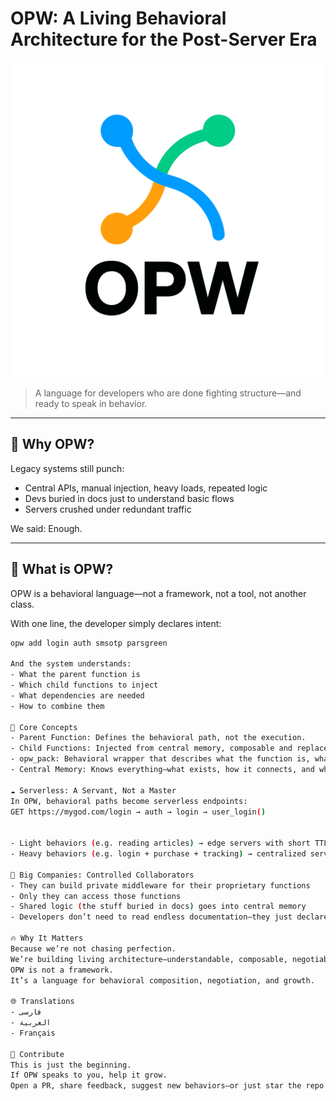 # OPW: A Living Behavioral Architecture for the Post-Server Era

![OPW Logo](logo/opw.png)

> A language for developers who are done fighting structure—and ready to speak in behavior.

---

## 🧠 Why OPW?

Legacy systems still punch:
- Central APIs, manual injection, heavy loads, repeated logic
- Devs buried in docs just to understand basic flows
- Servers crushed under redundant traffic

We said: Enough.

---

## 🚀 What is OPW?

OPW is a behavioral language—not a framework, not a tool, not another class.

With one line, the developer simply declares intent:

```bash
opw add login auth smsotp parsgreen

And the system understands:
- What the parent function is
- Which child functions to inject
- What dependencies are needed
- How to combine them

🧩 Core Concepts
- Parent Function: Defines the behavioral path, not the execution.
- Child Functions: Injected from central memory, composable and replaceable.
- opw_pack: Behavioral wrapper that describes what the function is, what it needs, and how it connects.
- Central Memory: Knows everything—what exists, how it connects, and what should be executed.

☁️ Serverless: A Servant, Not a Master
In OPW, behavioral paths become serverless endpoints:
GET https://mygod.com/login → auth → login → user_login()


- Light behaviors (e.g. reading articles) → edge servers with short TTL
- Heavy behaviors (e.g. login + purchase + tracking) → centralized servers with cache and queues

🏢 Big Companies: Controlled Collaborators
- They can build private middleware for their proprietary functions
- Only they can access those functions
- Shared logic (the stuff buried in docs) goes into central memory
- Developers don’t need to read endless documentation—they just declare what they want

🔥 Why It Matters
Because we’re not chasing perfection.
We’re building living architecture—understandable, composable, negotiable.
OPW is not a framework.
It’s a language for behavioral composition, negotiation, and growth.

🌐 Translations
- فارسی
- العربية
- Français

🤝 Contribute
This is just the beginning.
If OPW speaks to you, help it grow.
Open a PR, share feedback, suggest new behaviors—or just star the repo to let us know you’re watching.

